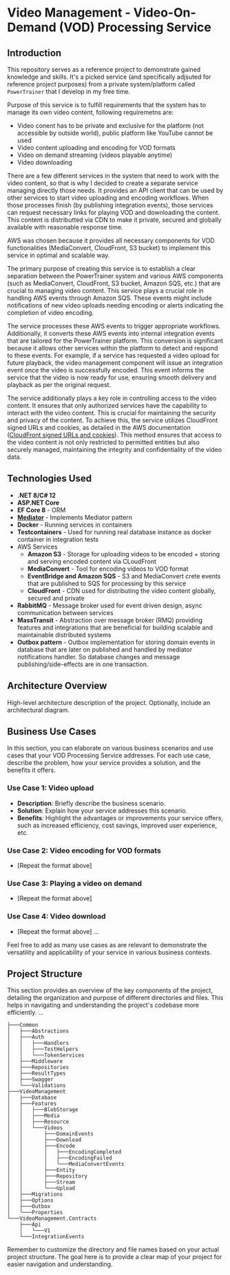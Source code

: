 # Video Management - Video-On-Demand (VOD) Processing Service
## Introduction
This repository serves as a reference project to demonstrate gained knowledge and skills.
It's a picked service (and specifically adjsuted for reference project purposes) from a private system/platform called `PowerTrainer` that I develop in my free time. 

Purpose of this service is to fulfill requirements that the system has to manage its own video content, following requiremetns are:
- Video conent has to be private and exclusive for the platform (not accessible by outside  world), public platform like YouTube cannot be used
- Video content uploading and encoding for VOD formats
- Video on demand streaming (videos playable anytime)
- Video downloading

There are a few different services in the system that need to work with the video content, so that is why I decided to create a separate service managing directly those needs. It provides an API client that can be used by other services to start video uploading and encoding workflows. When those processes finish (by publishing integration events), those services can request necessary links for playing VOD and downloading the content. This content is distributted via CDN to make it private, secured and globally available with reasonable response time.

AWS was chosen because it provides all necessary components for VOD functionalities (MediaConvert, CloudFront, S3 bucket) to implement this service in optimal and scalable way.

The primary purpose of creating this service is to establish a clear separation between the PowerTrainer system and various AWS components (such as MediaConvert, CloudFront, S3 bucket, Amazon SQS, etc.) that are crucial to managing video content. This service plays a crucial role in handling AWS events through Amazon SQS. These events might include notifications of new video uploads needing encoding or alerts indicating the completion of video encoding.

The service processes these AWS events to trigger appropriate workflows. Additionally, it converts these AWS events into internal integration events that are tailored for the PowerTrainer platform. This conversion is significant because it allows other services within the platform to detect and respond to these events. For example, if a service has requested a video upload for future playback, the video management component will issue an integration event once the video is successfully encoded. This event informs the service that the video is now ready for use, ensuring smooth delivery and playback as per the original request.

The service additionally plays a key role in controlling access to the video content. It ensures that only authorized services have the capability to interact with the video content. This is crucial for maintaining the security and privacy of the content. To achieve this, the service utilizes CloudFront signed URLs and cookies, as detailed in the AWS documentation ([CloudFront signed URLs and cookies](https://docs.aws.amazon.com/AmazonCloudFront/latest/DeveloperGuide/PrivateContent.html)). This method ensures that access to the video content is not only restricted to permitted entities but also securely managed, maintaining the integrity and confidentiality of the video data.

## Technologies Used
- **.NET 8/C# 12**
- **ASP.NET Core**
- **EF Core 8** - ORM
- **[Mediator](https://github.com/martinothamar/Mediator)** - Implements Mediator pattern
- **Docker** - Running services in containers
- **Testcontainers** - Used for running real database instance as docker container in integration tests
- AWS Services
    - **Amazon S3** - Storage for uploading videos to be encoded + storing and serving encoded content via CLoudFront
    - **MediaConvert** - Tool for encoding videos to VOD format
    - **EventBridge and Amazon SQS** - S3 and MediaConvert crete events that are published to SQS for processing by this service 
    - **CloudFront** - CDN used for distributing the video content globally, secured and private
- **RabbitMQ** - Message broker used for event driven design, async communication between services
- **MassTransit** - Abstraction over message broker (RMQ) providing features and integrations that are beneficial for building scalable and maintainable distributed systems 
- **Outbox pattern** - Outbox implementation for storing domain events in database that are later on published and handled by mediator notifications handler. So database changes and message publishing/side-effects are in one transaction.

## Architecture Overview
High-level architecture description of the project. Optionally, include an architectural diagram.

## Business Use Cases

In this section, you can elaborate on various business scenarios and use cases that your VOD Processing Service addresses. For each use case, describe the problem, how your service provides a solution, and the benefits it offers.

### Use Case 1: Video upload
- **Description**: Briefly describe the business scenario.
- **Solution**: Explain how your service addresses this scenario.
- **Benefits**: Highlight the advantages or improvements your service offers, such as increased efficiency, cost savings, improved user experience, etc.

### Use Case 2: Video encoding for VOD formats
- [Repeat the format above]

### Use Case 3: Playing a video on demand
- [Repeat the format above]

### Use Case 4: Video download
- [Repeat the format above]
...

Feel free to add as many use cases as are relevant to demonstrate the versatility and applicability of your service in various business contexts.

## Project Structure

This section provides an overview of the key components of the project, detailing the organization and purpose of different directories and files. This helps in navigating and understanding the project's codebase more efficiently.
...
```
├───Common
│   ├───Abstractions
│   ├───Auth
│   │   ├───Handlers
│   │   ├───TestHelpers
│   │   └───TokenServices
│   ├───Middleware
│   ├───Repositories
│   ├───ResultTypes
│   ├───Swagger
│   └───Validations
├───VideoManagement
│   ├───Database
│   ├───Features
│   │   ├───BlobStorage
│   │   ├───Media
│   │   ├───Resource
│   │   └───Videos
│   │       ├───DomainEvents
│   │       ├───Download
│   │       ├───Encode
│   │       │   ├───EncodingCompleted
│   │       │   ├───EncodingFailed
│   │       │   └───MediaConvertEvents
│   │       ├───Entity
│   │       ├───Repository
│   │       ├───Stream
│   │       └───Upload
│   ├───Migrations
│   ├───Options
│   ├───Outbox
│   └───Properties
└───VideoManagement.Contracts
    ├───Api
    │   └───V1
    └───IntegrationEvents
```

Remember to customize the directory and file names based on your actual project structure. The goal here is to provide a clear map of your project for easier navigation and understanding.

